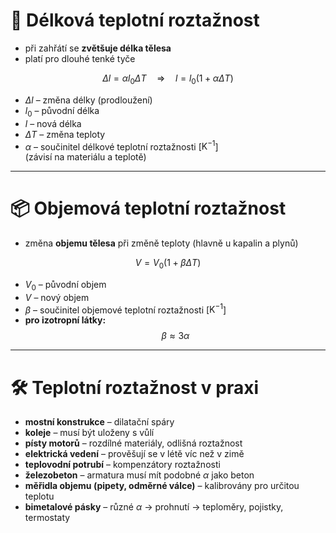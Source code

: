 # 📏 Délková teplotní roztažnost

- při zahřátí se **zvětšuje délka tělesa**
- platí pro dlouhé tenké tyče

$$
\Delta l = \alpha l_0 \Delta T
\quad\Rightarrow\quad
l = l_0(1 + \alpha \Delta T)
$$

- $\Delta l$ – změna délky (prodloužení)
- $l_0$ – původní délka
- $l$ – nová délka
- $\Delta T$ – změna teploty
- $\alpha$ – součinitel délkové teplotní roztažnosti \[$\mathrm{K}^{-1}$]  
  (závisí na materiálu a teplotě)

---

# 📦 Objemová teplotní roztažnost

- změna **objemu tělesa** při změně teploty (hlavně u kapalin a plynů)

$$
V = V_0 (1 + \beta \Delta T)
$$

- $V_0$ – původní objem
- $V$ – nový objem
- $\beta$ – součinitel objemové teplotní roztažnosti \[$\mathrm{K}^{-1}$]
- **pro izotropní látky:**  
  $$
  \beta \approx 3\alpha
  $$

---

# 🛠️ Teplotní roztažnost v praxi

- **mostní konstrukce** – dilatační spáry
- **koleje** – musí být uloženy s vůlí
- **písty motorů** – rozdílné materiály, odlišná roztažnost
- **elektrická vedení** – prověšují se v létě víc než v zimě
- **teplovodní potrubí** – kompenzátory roztažnosti
- **železobeton** – armatura musí mít podobné $\alpha$ jako beton
- **měřidla objemu (pipety, odměrné válce)** – kalibrovány pro určitou teplotu
- **bimetalové pásky** – různé $\alpha$ → prohnutí → teploměry, pojistky, termostaty

